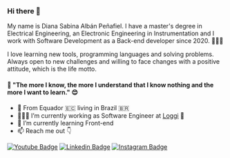 ### Hi there 👋

My name is Diana Sabina Albán Peñafiel. I have a master's degree in Electrical Engineering, an Electronic Engineering in Instrumentation and I work with Software Development as a Back-end developer since 2020.  👩🏻‍💻

I love learning new tools, programming languages and solving problems. Always open to new challenges and willing to face changes with a positive attitude, which is the life motto.

####  🤔 "The more I know, the more I understand that I know nothing and the more I want to learn." 😊

 - 📍 From Equador 🇪🇨 living in Brazil 🇧🇷
 - 👩🏻‍💻 I’m currently working as Software Engineer at [Loggi](https://www.loggi.com) 🐇
 - 🌱 I’m currently learning Front-end
 - 📫 Reach me out 👇
 
[![Youtube Badge](https://camo.githubusercontent.com/667efda90e6b9bc59de36690359e4f5c38c4205e5abf299bfe3f627c61cfb0d2/68747470733a2f2f696d672e736869656c64732e696f2f62616467652f2d596f75747562652d4646303030303f7374796c653d666c61742d737175617265266c6162656c436f6c6f723d464630303030266c6f676f3d796f7574756265266c6f676f436f6c6f723d7768697465266c696e6b3d68747470733a2f2f7777772e796f75747562652e636f6d2f6368616e6e656c2f554352684b4b36567249536e4957504a6a597842504b6e412f766964656f73)](https://www.youtube.com/channel/UCEBuYmdV8QV-0bsNgynuqIA/about)  [![Linkedin Badge](https://camo.githubusercontent.com/a9d413435371b306fac2ff4d1dcfa85877d9deb93bb90ce7d8444b260d7a9922/68747470733a2f2f696d672e736869656c64732e696f2f62616467652f2d4c696e6b6564496e2d626c75653f7374796c653d666c61742d737175617265266c6f676f3d4c696e6b6564696e266c6f676f436f6c6f723d7768697465266c696e6b3d68747470733a2f2f7777772e6c696e6b6564696e2e636f6d2f696e2f697361646f72612d726f647269677565732d7374616e6761726c696e2d3438343032623134312f)](https://www.linkedin.com/in/dianaalbanp/?locale=en_US)  [![Instagram Badge](https://camo.githubusercontent.com/995893e1a358c25b4713c038a26b475b1c2c29b3f1a154e8967ae1b790db5f61/68747470733a2f2f696d672e736869656c64732e696f2f62616467652f2d496e7374616772616d2d76696f6c65743f7374796c653d666c61742d737175617265266c6f676f3d496e7374616772616d266c6f676f436f6c6f723d7768697465266c696e6b3d68747470733a2f2f7777772e696e7374616772616d2e636f6d2f7061706f64656465762f)](https://www.instagram.com/dianitasabina/)
